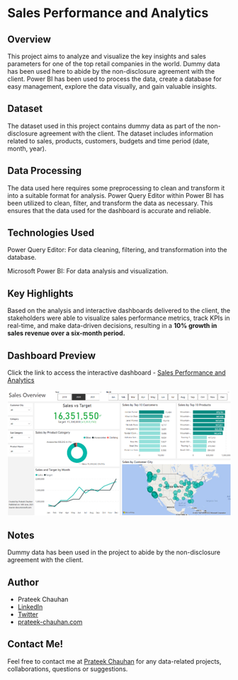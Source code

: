 # Sales Performance and Analytics

## Overview
This project aims to analyze and visualize the key insights and sales parameters for one of the top retail companies in the world. Dummy data has been used here to abide by the non-disclosure agreement with the client. Power BI has been used to process the data, create a database for easy management, explore the data visually, and gain valuable insights.

## Dataset
The dataset used in this project contains dummy data as part of the non-disclosure agreement with the client. The dataset includes information related to sales, products, customers, budgets and time period (date, month, year).

## Data Processing
The data used here requires some preprocessing to clean and transform it into a suitable format for analysis. Power Query Editor within Power BI has been utilized to clean, filter, and transform the data as necessary. This ensures that the data used for the dashboard is accurate and reliable.

## Technologies Used
Power Query Editor: For data cleaning, filtering, and transformation into the database.

Microsoft Power BI: For data analysis and visualization.

## Key Highlights
Based on the analysis and interactive dashboards delivered to the client, the stakeholders were able to visualize sales performance metrics, track KPIs in real-time, and make data-driven decisions, resulting in a **10% growth in sales revenue over a six-month period.**

## Dashboard Preview
Click the link to access the interactive dashboard - [Sales Performance and Analytics](https://app.powerbi.com/view?r=eyJrIjoiNmI0MjNiNTctMzYzMS00ZjUwLTlhN2QtYWFlZWQ4ZmE2MTA0IiwidCI6ImRlYTFmNTJjLTI4OWYtNGZiMS05MDU5LTVmMWY3ZjdlNDRjYyJ9)

![Sales Dashboard Preview Image](/images/sales-dashboard.png)

## Notes
Dummy data has been used in the project to abide by the non-disclosure agreement with the client.

## Author
- Prateek Chauhan
- [LinkedIn](https://www.linkedin.com/in/prateekchauhands/)
- [Twitter](https://twitter.com/PrateekC_DS)
- [prateek-chauhan.com](https://prateek-chauhan.com/)

## Contact Me!
Feel free to contact me at [Prateek Chauhan](mailto:prateekchauhan.ds@gmail.com) for any data-related projects, collaborations, questions or suggestions.